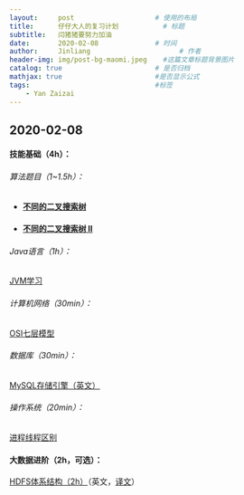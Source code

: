 ```yaml
---
layout:     post                    # 使用的布局
title:      仔仔大人的复习计划           # 标题 
subtitle:   闫猪猪要努力加油 
date:       2020-02-08              # 时间
author:     Jinliang                      # 作者
header-img: img/post-bg-maomi.jpeg    #这篇文章标题背景图片
catalog: true                       # 是否归档
mathjax: true                       #是否显示公式
tags:                               #标签
    - Yan Zaizai
---
```


## 2020-02-08

#### 技能基础（4h）：

###### 算法题目（1~1.5h）：

- #### [不同的二叉搜索树](https://leetcode-cn.com/problems/unique-binary-search-trees/)

- #### [不同的二叉搜索树 II](https://leetcode-cn.com/problems/unique-binary-search-trees-ii/)

###### Java语言（1h）：

[JVM学习](https://blog.csdn.net/Perfecti/article/details/88536880)

###### 计算机网络（30min）：

[OSI七层模型](https://blog.csdn.net/yaopeng_2005/article/details/7064869)

###### 数据库（30min）：

[MySQL存储引擎（英文）](https://dev.mysql.com/doc/refman/8.0/en/storage-engines.html)

###### 操作系统（20min）：

[进程线程区别](https://blog.csdn.net/mxsgoden/article/details/8821936)



#### 大数据进阶（2h，可选）：

[HDFS体系结构（2h）](https://hadoop.apache.org/docs/current/hadoop-project-dist/hadoop-hdfs/HdfsDesign.html)（英文，[译文]([https://jinliangxx.github.io/2019/11/29/Big-Data-HDFS%E4%BD%93%E7%B3%BB%E7%BB%93%E6%9E%84/](https://jinliangxx.github.io/2019/11/29/Big-Data-HDFS体系结构/))）

